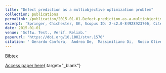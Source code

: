 ```yaml
---
title: "Defect prediction as a multiobjective optimization problem"
collection: publications
permalink: /publication/2015-01-01-Defect-prediction-as-a-multiobjective-optimization-problem
excerpt: 'Springer, Chichester, UK, Scopus ID: 2-s2.0-84928923706, Cited by: 30'
date: 2015-01-01
venue: 'Softw. Test., Verif. Reliab.'
paperurl: 'https://doi.org/10.1002/stvr.1570'
citation: ' Gerardo Canfora,  Andrea De,  Massimiliano Di,  Rocco Oliveto,  Annibale Panichella,  Sebastiano Panichella, &quot;Defect prediction as a multiobjective optimization problem.&quot; Softw. Test., Verif. Reliab., 2015.'
---
```

[Bibtex](https://dblp.org/rec/bib/journals/stvr/CanforaLPOPP15)

[Access paper here](https://doi.org/10.1002/stvr.1570){:target="_blank"}
